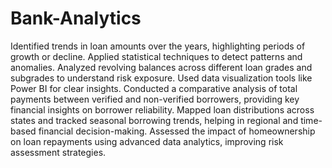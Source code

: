 # Bank-Analytics
Identified trends in loan amounts over the years, highlighting periods of growth or decline. Applied statistical techniques to detect patterns and anomalies.
Analyzed revolving balances across different loan grades and subgrades to understand risk exposure. Used data visualization tools like Power BI for clear insights.
Conducted a comparative analysis of total payments between verified and non-verified borrowers, providing key financial insights on borrower reliability.
Mapped loan distributions across states and tracked seasonal borrowing trends, helping in regional and time-based financial decision-making.
Assessed the impact of homeownership on loan repayments using advanced data analytics, improving risk assessment strategies.
